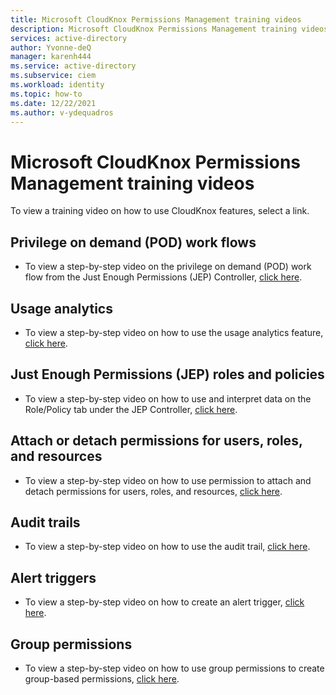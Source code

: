 ```yaml
---
title: Microsoft CloudKnox Permissions Management training videos
description: Microsoft CloudKnox Permissions Management training videos.
services: active-directory
author: Yvonne-deQ
manager: karenh444
ms.service: active-directory
ms.subservice: ciem
ms.workload: identity
ms.topic: how-to
ms.date: 12/22/2021
ms.author: v-ydequadros
---
```


# Microsoft CloudKnox Permissions Management training videos

To view a training video on how to use CloudKnox features, select a link.

## Privilege on demand (POD) work flows

- To view a step-by-step video on the privilege on demand (POD) work flow from the Just Enough Permissions (JEP) Controller, [click here](https://vimeo.com/461508166/3d88107f41).

## Usage analytics

- To view a step-by-step video on how to use the usage analytics feature, [click here](https://vimeo.com/461509556/b7bb392b83).

## Just Enough Permissions (JEP) roles and policies

- To view a step-by-step video on how to use and interpret data on the Role/Policy tab under the JEP Controller, [click here](https://vimeo.com/461510754/3dd31d85b7).

## Attach or detach permissions for users, roles, and resources

- To view a step-by-step video on how to use permission to attach and detach permissions for users, roles, and resources, [click here](https://vimeo.com/461512552/6f6a06e6c1).

## Audit trails

- To view a step-by-step video on how to use the audit trail, [click here](https://vimeo.com/461513290/b431a38b6c).

## Alert triggers

- To view a step-by-step video on how to create an alert trigger, [click here](https://vimeo.com/461881849/019c843cc6).

## Group permissions

- To view a step-by-step video on how to use group permissions to create group-based permissions, [click here](https://vimeo.com/462797947/d041de9157).
